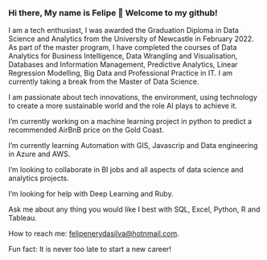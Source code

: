 ### Hi there, My name is Felipe 👋 Welcome to my github!

I am a tech enthusiast, I was awarded the Graduation Diploma in Data Science and Analytics from the University of Newcastle in February 2022. As part of the master program, I have completed the courses of Data Analytics for Business Intelligence, Data Wrangling and Visualisation, Databases and Information Management, Predictive Analytics, Linear Regression Modelling, Big Data and Professional Practice in IT. I am currently taking a break from the Master of Data Science. 

I am passionate about tech innovations, the environment, using technology to create a more sustainable world and the role AI plays to achieve it.  

I’m currently working on a machine learning project in python to predict a recommended AirBnB price on the Gold Coast.

I’m currently learning Automation with GIS, Javascrip and Data engineering in Azure and AWS.

I’m looking to collaborate in BI jobs and all aspects of data science and analytics projects.

I’m looking for help with Deep Learning and Ruby.

Ask me about any thing you would like I best with SQL, Excel, Python, R and Tableau.

How to reach me: felipenerydasilva@hotnmail.com.

Fun fact: It is never too late to start a new career!



<!--
**FelipenerySilva/FelipenerySilva** is a ✨ _special_ ✨ repository because its `README.md` (this file) appears on your GitHub profile.

Here are some ideas to get you started:

- 🔭 I’m currently working on ...
- 🌱 I’m currently learning ...
- 👯 I’m looking to collaborate on ...
- 🤔 I’m looking for help with ...
- 💬 Ask me about ...
- 📫 How to reach me: ...
- 😄 Pronouns: ...
- ⚡ Fun fact: ...
-->
